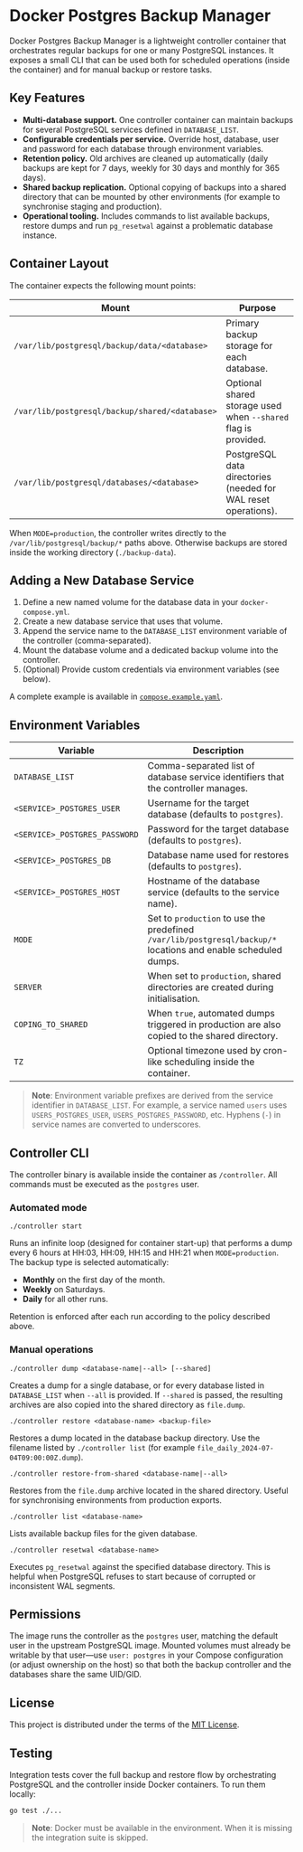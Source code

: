 # Docker Postgres Backup Manager

Docker Postgres Backup Manager is a lightweight controller container that orchestrates
regular backups for one or many PostgreSQL instances. It exposes a small CLI that can
be used both for scheduled operations (inside the container) and for manual backup or
restore tasks.

## Key Features

- **Multi-database support.** One controller container can maintain backups for
  several PostgreSQL services defined in `DATABASE_LIST`.
- **Configurable credentials per service.** Override host, database, user and password
  for each database through environment variables.
- **Retention policy.** Old archives are cleaned up automatically (daily backups are
  kept for 7 days, weekly for 30 days and monthly for 365 days).
- **Shared backup replication.** Optional copying of backups into a shared directory
  that can be mounted by other environments (for example to synchronise staging and
  production).
- **Operational tooling.** Includes commands to list available backups, restore dumps
  and run `pg_resetwal` against a problematic database instance.

## Container Layout

The container expects the following mount points:

| Mount | Purpose |
| --- | --- |
| `/var/lib/postgresql/backup/data/<database>` | Primary backup storage for each database. |
| `/var/lib/postgresql/backup/shared/<database>` | Optional shared storage used when `--shared` flag is provided. |
| `/var/lib/postgresql/databases/<database>` | PostgreSQL data directories (needed for WAL reset operations). |

When `MODE=production`, the controller writes directly to the `/var/lib/postgresql/backup/*`
paths above. Otherwise backups are stored inside the working directory (`./backup-data`).

## Adding a New Database Service

1. Define a new named volume for the database data in your `docker-compose.yml`.
2. Create a new database service that uses that volume.
3. Append the service name to the `DATABASE_LIST` environment variable of the
   controller (comma-separated).
4. Mount the database volume and a dedicated backup volume into the controller.
5. (Optional) Provide custom credentials via environment variables (see below).

A complete example is available in [`compose.example.yaml`](compose.example.yaml).

## Environment Variables

| Variable | Description |
| --- | --- |
| `DATABASE_LIST` | Comma-separated list of database service identifiers that the controller manages. |
| `<SERVICE>_POSTGRES_USER` | Username for the target database (defaults to `postgres`). |
| `<SERVICE>_POSTGRES_PASSWORD` | Password for the target database (defaults to `postgres`). |
| `<SERVICE>_POSTGRES_DB` | Database name used for restores (defaults to `postgres`). |
| `<SERVICE>_POSTGRES_HOST` | Hostname of the database service (defaults to the service name). |
| `MODE` | Set to `production` to use the predefined `/var/lib/postgresql/backup/*` locations and enable scheduled dumps. |
| `SERVER` | When set to `production`, shared directories are created during initialisation. |
| `COPING_TO_SHARED` | When `true`, automated dumps triggered in production are also copied to the shared directory. |
| `TZ` | Optional timezone used by cron-like scheduling inside the container. |

> **Note**: Environment variable prefixes are derived from the service identifier in
> `DATABASE_LIST`. For example, a service named `users` uses `USERS_POSTGRES_USER`,
> `USERS_POSTGRES_PASSWORD`, etc. Hyphens (`-`) in service names are converted to underscores.

## Controller CLI

The controller binary is available inside the container as `/controller`. All commands
must be executed as the `postgres` user.

### Automated mode

```
./controller start
```

Runs an infinite loop (designed for container start-up) that performs a dump every
6 hours at HH:03, HH:09, HH:15 and HH:21 when `MODE=production`. The backup type is
selected automatically:

- **Monthly** on the first day of the month.
- **Weekly** on Saturdays.
- **Daily** for all other runs.

Retention is enforced after each run according to the policy described above.

### Manual operations

```
./controller dump <database-name|--all> [--shared]
```
Creates a dump for a single database, or for every database listed in `DATABASE_LIST`
when `--all` is provided. If `--shared` is passed, the resulting archives are also
copied into the shared directory as `file.dump`.

```
./controller restore <database-name> <backup-file>
```
Restores a dump located in the database backup directory. Use the filename listed by
`./controller list` (for example `file_daily_2024-07-04T09:00:00Z.dump`).

```
./controller restore-from-shared <database-name|--all>
```
Restores from the `file.dump` archive located in the shared directory. Useful for
synchronising environments from production exports.

```
./controller list <database-name>
```
Lists available backup files for the given database.

```
./controller resetwal <database-name>
```
Executes `pg_resetwal` against the specified database directory. This is helpful when
PostgreSQL refuses to start because of corrupted or inconsistent WAL segments.

## Permissions

The image runs the controller as the `postgres` user, matching the default user in
the upstream PostgreSQL image. Mounted volumes must already be writable by that
user—use `user: postgres` in your Compose configuration (or adjust ownership on the
host) so that both the backup controller and the databases share the same UID/GID.

## License

This project is distributed under the terms of the [MIT License](LICENSE.txt).

## Testing

Integration tests cover the full backup and restore flow by orchestrating
PostgreSQL and the controller inside Docker containers. To run them locally:

```bash
go test ./...
```

> **Note**: Docker must be available in the environment. When it is missing the
> integration suite is skipped.
